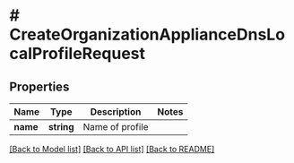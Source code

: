 # # CreateOrganizationApplianceDnsLocalProfileRequest

## Properties

Name | Type | Description | Notes
------------ | ------------- | ------------- | -------------
**name** | **string** | Name of profile |

[[Back to Model list]](../../README.md#models) [[Back to API list]](../../README.md#endpoints) [[Back to README]](../../README.md)
